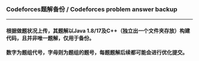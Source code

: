 ### Codeforces题解备份 / Codeforces problem answer backup
---
#### 根据做题状况上传，其题解以Java 1.8/17及C++（独立出一个文件夹存放）构建代码，且并非唯一题解，仅用于备份。
#### 数字为题组代号，字母则为题组的题号，每题题解后续都可能会进行优化提交。

